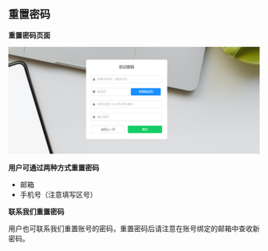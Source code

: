 ## 重置密码

__重置密码页面__

![resetPassPage.png](../../images/resetPassPage.png)

__用户可通过两种方式重置密码__

* 邮箱
* 手机号（注意填写区号）

__联系我们重置密码__

用户也可联系我们重置账号的密码，重置密码后请注意在账号绑定的邮箱中查收新密码。
